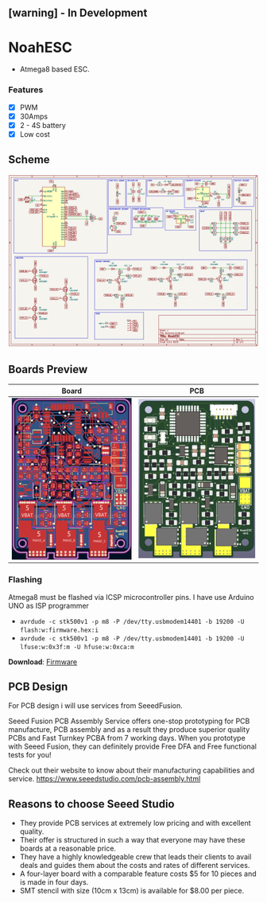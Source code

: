 ## [warning] - In Development

# NoahESC
- Atmega8 based ESC.

### Features
- [X] PWM
- [X] 30Amps
- [X] 2 - 4S battery
- [X] Low cost

## Scheme
![Scheme](images/scheme.png)

## Boards Preview
Board|PCB
---------|---------
<img src="images/board.png" alt="Board" width="500"/>|<img src="images/pcb.png" alt="View 1" width="500"/>

### Flashing
Atmega8 must be flashed via ICSP microcontroller pins. I have use Arduino UNO as ISP programmer
- `avrdude -c stk500v1 -p m8 -P /dev/tty.usbmodem14401 -b 19200 -U flash:w:firmware.hex:i`
- `avrdude -c stk500v1 -p m8 -P /dev/tty.usbmodem14401 -b 19200 -U lfuse:w:0x3f:m -U hfuse:w:0xca:m`

**Download**: [Firmware](firmware.hex)

## PCB Design

For PCB design i will use services from SeeedFusion. 

Seeed Fusion PCB Assembly Service offers one-stop prototyping for PCB manufacture, PCB assembly and as a result they produce superior quality PCBs and Fast Turnkey PCBA from 7 working days. When you prototype with Seeed Fusion, they can definitely provide Free DFA and Free functional tests for you! 

Check out their website to know about their manufacturing capabilities and service.
https://www.seeedstudio.com/pcb-assembly.html

## Reasons to choose Seeed Studio
- They provide PCB services at extremely low pricing and with excellent quality.
- Their offer is structured in such a way that everyone may have these boards at a reasonable price.
- They have a highly knowledgeable crew that leads their clients to avail deals and guides them about the costs and rates of different services.
- A four-layer board with a comparable feature costs $5 for 10 pieces and is made in four days.
- SMT stencil with size (10cm x 13cm) is available for $8.00 per piece.
